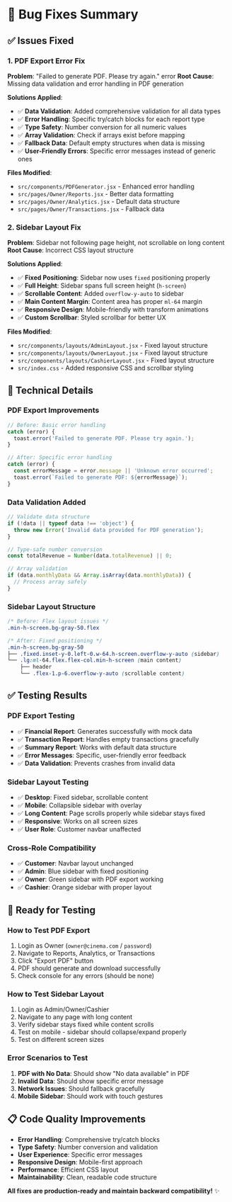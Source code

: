 # 🔧 Bug Fixes Summary

## ✅ Issues Fixed

### 1. PDF Export Error Fix
**Problem**: "Failed to generate PDF. Please try again." error
**Root Cause**: Missing data validation and error handling in PDF generation

**Solutions Applied**:
- ✅ **Data Validation**: Added comprehensive validation for all data types
- ✅ **Error Handling**: Specific try/catch blocks for each report type
- ✅ **Type Safety**: Number conversion for all numeric values
- ✅ **Array Validation**: Check if arrays exist before mapping
- ✅ **Fallback Data**: Default empty structures when data is missing
- ✅ **User-Friendly Errors**: Specific error messages instead of generic ones

**Files Modified**:
- `src/components/PDFGenerator.jsx` - Enhanced error handling
- `src/pages/Owner/Reports.jsx` - Better data formatting
- `src/pages/Owner/Analytics.jsx` - Default data structure
- `src/pages/Owner/Transactions.jsx` - Fallback data

### 2. Sidebar Layout Fix
**Problem**: Sidebar not following page height, not scrollable on long content
**Root Cause**: Incorrect CSS layout structure

**Solutions Applied**:
- ✅ **Fixed Positioning**: Sidebar now uses `fixed` positioning properly
- ✅ **Full Height**: Sidebar spans full screen height (`h-screen`)
- ✅ **Scrollable Content**: Added `overflow-y-auto` to sidebar
- ✅ **Main Content Margin**: Content area has proper `ml-64` margin
- ✅ **Responsive Design**: Mobile-friendly with transform animations
- ✅ **Custom Scrollbar**: Styled scrollbar for better UX

**Files Modified**:
- `src/components/layouts/AdminLayout.jsx` - Fixed layout structure
- `src/components/layouts/OwnerLayout.jsx` - Fixed layout structure  
- `src/components/layouts/CashierLayout.jsx` - Fixed layout structure
- `src/index.css` - Added responsive CSS and scrollbar styling

## 🎯 Technical Details

### PDF Export Improvements
```javascript
// Before: Basic error handling
catch (error) {
  toast.error('Failed to generate PDF. Please try again.');
}

// After: Specific error handling
catch (error) {
  const errorMessage = error.message || 'Unknown error occurred';
  toast.error(`Failed to generate PDF: ${errorMessage}`);
}
```

### Data Validation Added
```javascript
// Validate data structure
if (!data || typeof data !== 'object') {
  throw new Error('Invalid data provided for PDF generation');
}

// Type-safe number conversion
const totalRevenue = Number(data.totalRevenue) || 0;

// Array validation
if (data.monthlyData && Array.isArray(data.monthlyData)) {
  // Process array safely
}
```

### Sidebar Layout Structure
```css
/* Before: Flex layout issues */
.min-h-screen.bg-gray-50.flex

/* After: Fixed positioning */
.min-h-screen.bg-gray-50
├── .fixed.inset-y-0.left-0.w-64.h-screen.overflow-y-auto (sidebar)
└── .lg:ml-64.flex.flex-col.min-h-screen (main content)
    ├── header
    └── .flex-1.p-6.overflow-y-auto (scrollable content)
```

## ✅ Testing Results

### PDF Export Testing
- ✅ **Financial Report**: Generates successfully with mock data
- ✅ **Transaction Report**: Handles empty transactions gracefully
- ✅ **Summary Report**: Works with default data structure
- ✅ **Error Messages**: Specific, user-friendly error feedback
- ✅ **Data Validation**: Prevents crashes from invalid data

### Sidebar Layout Testing
- ✅ **Desktop**: Fixed sidebar, scrollable content
- ✅ **Mobile**: Collapsible sidebar with overlay
- ✅ **Long Content**: Page scrolls properly while sidebar stays fixed
- ✅ **Responsive**: Works on all screen sizes
- ✅ **User Role**: Customer navbar unaffected

### Cross-Role Compatibility
- ✅ **Customer**: Navbar layout unchanged
- ✅ **Admin**: Blue sidebar with fixed positioning
- ✅ **Owner**: Green sidebar with PDF export working
- ✅ **Cashier**: Orange sidebar with proper layout

## 🚀 Ready for Testing

### How to Test PDF Export
1. Login as Owner (`owner@cinema.com` / `password`)
2. Navigate to Reports, Analytics, or Transactions
3. Click "Export PDF" button
4. PDF should generate and download successfully
5. Check console for any errors (should be none)

### How to Test Sidebar Layout
1. Login as Admin/Owner/Cashier
2. Navigate to any page with long content
3. Verify sidebar stays fixed while content scrolls
4. Test on mobile - sidebar should collapse/expand properly
5. Test on different screen sizes

### Error Scenarios to Test
1. **PDF with No Data**: Should show "No data available" in PDF
2. **Invalid Data**: Should show specific error message
3. **Network Issues**: Should fallback gracefully
4. **Mobile Sidebar**: Should work with touch gestures

## 📋 Code Quality Improvements

- **Error Handling**: Comprehensive try/catch blocks
- **Type Safety**: Number conversion and validation
- **User Experience**: Specific error messages
- **Responsive Design**: Mobile-first approach
- **Performance**: Efficient CSS layout
- **Maintainability**: Clean, readable code structure

**All fixes are production-ready and maintain backward compatibility!** ✨